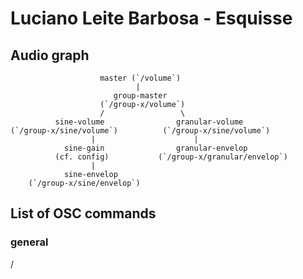 # Luciano Leite Barbosa - Esquisse


## Audio graph

```
                    master (`/volume`)
                            |
                       group-master 
                    (`/group-x/volume`)
                    /                 \
          sine-volume                granular-volume
(`/group-x/sine/volume`)          (`/group-x/sine/volume`)
                  |                      |
            sine-gain                granular-envelop
          (cf. config)           (`/group-x/granular/envelop`)
                  |
            sine-envelop 
    (`/group-x/sine/envelop`)
```

## List of OSC commands

### general

/
